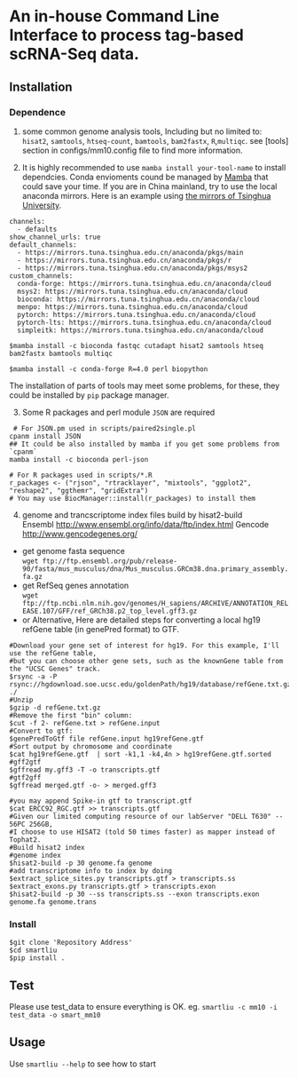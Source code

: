 # An in-house Command Line Interface to process tag-based scRNA-Seq data.


## Installation  
  

### Dependence

1. some common genome analysis tools, Including but no limited to: `hisat2`, `samtools`, `htseq-count`, `bamtools`, `bam2fastx`, `R`,`multiqc`. see [tools] section in configs/mm10.config file to find more information.   

2. It is highly recommended to use `mamba install your-tool-name` to install dependcies. Conda envioments cound be managed by [Mamba](https://github.com/conda-forge/miniforge) that could save your time.
If you are in China mainland, try to use the local anaconda mirrors. Here is an example using [the mirrors of Tsinghua University](https://mirrors.tuna.tsinghua.edu.cn/help/anaconda/).
```shell
channels:
  - defaults
show_channel_urls: true
default_channels:
  - https://mirrors.tuna.tsinghua.edu.cn/anaconda/pkgs/main
  - https://mirrors.tuna.tsinghua.edu.cn/anaconda/pkgs/r
  - https://mirrors.tuna.tsinghua.edu.cn/anaconda/pkgs/msys2
custom_channels:
  conda-forge: https://mirrors.tuna.tsinghua.edu.cn/anaconda/cloud
  msys2: https://mirrors.tuna.tsinghua.edu.cn/anaconda/cloud
  bioconda: https://mirrors.tuna.tsinghua.edu.cn/anaconda/cloud
  menpo: https://mirrors.tuna.tsinghua.edu.cn/anaconda/cloud
  pytorch: https://mirrors.tuna.tsinghua.edu.cn/anaconda/cloud
  pytorch-lts: https://mirrors.tuna.tsinghua.edu.cn/anaconda/cloud
  simpleitk: https://mirrors.tuna.tsinghua.edu.cn/anaconda/cloud
```

`$mamba install -c bioconda fastqc cutadapt hisat2 samtools htseq bam2fastx bamtools multiqc`

`$mamba install -c conda-forge R=4.0 perl biopython`


The installation of parts of tools may meet some problems, for these, they could be installed by `pip` package manager. 


3. Some R packages and perl module `JSON` are required
```
 # For JSON.pm used in scripts/paired2single.pl 
cpanm install JSON
## It could be also installed by mamba if you get some problems from `cpanm`
mamba install -c bioconda perl-json

# For R packages used in scripts/*.R
r_packages <- ("rjson", "rtracklayer", "mixtools", "ggplot2", "reshape2", "ggthemr", "gridExtra")
# You may use BiocManager::install(r_packages) to install them
```

4. genome and trancscriptome index files build by hisat2-build   
Ensembl http://www.ensembl.org/info/data/ftp/index.html
Gencode http://www.gencodegenes.org/
- get genome fasta sequence   
`wget ftp://ftp.ensembl.org/pub/release-90/fasta/mus_musculus/dna/Mus_musculus.GRCm38.dna.primary_assembly.fa.gz`
- get RefSeq genes annotation   
`wget ftp://ftp.ncbi.nlm.nih.gov/genomes/H_sapiens/ARCHIVE/ANNOTATION_RELEASE.107/GFF/ref_GRCh38.p2_top_level.gff3.gz`
- or Alternative, Here are detailed steps for converting a local hg19 refGene table (in genePred format) to GTF.   
```
#Download your gene set of interest for hg19. For this example, I'll use the refGene table, 
#but you can choose other gene sets, such as the knownGene table from the "UCSC Genes" track.
$rsync -a -P rsync://hgdownload.soe.ucsc.edu/goldenPath/hg19/database/refGene.txt.gz ./
#Unzip
$gzip -d refGene.txt.gz
#Remove the first "bin" column:
$cut -f 2- refGene.txt > refGene.input
#Convert to gtf:
$genePredToGtf file refGene.input hg19refGene.gtf
#Sort output by chromosome and coordinate
$cat hg19refGene.gtf  | sort -k1,1 -k4,4n > hg19refGene.gtf.sorted
#gff2gtf
$gffread my.gff3 -T -o transcripts.gtf
#gtf2gff
$gffread merged.gtf -o- > merged.gff3

#you may append Spike-in gtf to transcript.gtf
$cat ERCC92_RGC.gtf >> transcripts.gtf
#Given our limited computing resource of our labServer "DELL T630" -- 56PC 256GB, 
#I choose to use HISAT2 (told 50 times faster) as mapper instead of Tophat2. 
#Build hisat2 index
#genome index
$hisat2-build -p 30 genome.fa genome
#add transcriptome info to index by doing
$extract_splice_sites.py transcripts.gtf > transcripts.ss
$extract_exons.py transcripts.gtf > transcripts.exon
$hisat2-build -p 30 --ss transcripts.ss --exon transcripts.exon genome.fa genome.trans
```

### Install  
`$git clone 'Repository Address'`  
`$cd smartliu`  
`$pip install .`
 

## Test
Please use test_data to ensure everything is OK.  eg.   `smartliu -c mm10 -i test_data -o smart_mm10`



## Usage

Use `smartliu --help` to see how to start    
